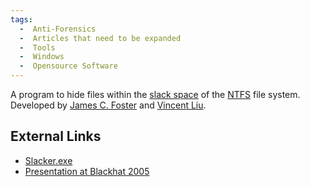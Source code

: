 ```yaml
---
tags:
  -  Anti-Forensics 
  -  Articles that need to be expanded
  -  Tools
  -  Windows
  -  Opensource Software
---
```

A program to hide files within the [slack space](slack_space.md)
of the [NTFS](ntfs.md) file system. Developed by [James C.  Foster](james_c._foster.md) and [Vincent Liu](vincent_liu.md).

## External Links

- [Slacker.exe](http://metasploit.com/data/antiforensics/slacker.exe)
- [Presentation at Blackhat 2005](http://www.blackhat.com/presentations/bh-usa-05/bh-us-05-foster-liu-update.pdf)